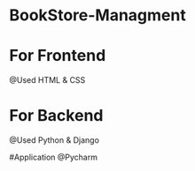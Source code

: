 # BookStore-Managment

# For Frontend 
@Used HTML & CSS

# For Backend 
@Used Python & Django

#Application 
@Pycharm
